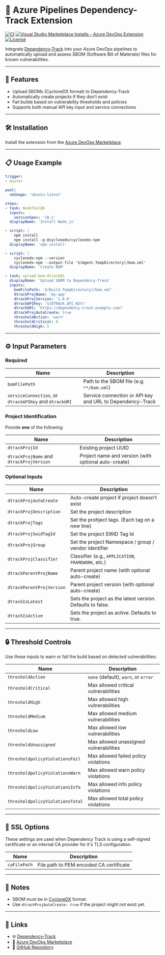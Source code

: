 # 🔐 Azure Pipelines Dependency-Track Extension

[![CI](https://github.com/Zargath/azure-pipelines-dependency-track/actions/workflows/prod.yml/badge.svg)](https://github.com/Zargath/azure-pipelines-dependency-track/actions/workflows/prod.yml)
[![Visual Studio Marketplace Installs - Azure DevOps Extension](https://img.shields.io/visual-studio-marketplace/azure-devops/installs/total/eshaar-me.vss-dependency-track-integration)](https://marketplace.visualstudio.com/items?itemName=eshaar-me.vss-dependency-track-integration)
[![License](https://img.shields.io/github/license/Zargath/azure-pipelines-dependency-track)](https://github.com/Zargath/azure-pipelines-dependency-track/blob/main/LICENSE)

Integrate [Dependency-Track](https://dependencytrack.org/) into your Azure DevOps pipelines to automatically upload and assess SBOM (Software Bill of Materials) files for known vulnerabilities.

---

## 🚀 Features

- Upload SBOMs (CycloneDX format) to Dependency-Track
- Automatically create projects if they don’t exist
- Fail builds based on vulnerability thresholds and policies
- Supports both manual API key input and service connections

---

## 🛠 Installation

Install the extension from the [Azure DevOps Marketplace](https://marketplace.visualstudio.com/items?itemName=eshaar-me.vss-dependency-track-integration).

---

## 📋 Usage Example

```yaml
trigger:
- master

pool:
  vmImage: 'ubuntu-latest'

steps:
- task: NodeTool@0
  inputs:
    versionSpec: '18.x'
  displayName: 'Install Node.js'

- script: |
    npm install
    npm install -g @cyclonedx/cyclonedx-npm
  displayName: 'npm install'

- script: |
    cyclonedx-npm --version
    cyclonedx-npm --output-file '$(Agent.TempDirectory)/bom.xml'
  displayName: 'Create BOM'

- task: upload-bom-dtrack@1
  displayName: 'Upload SBOM to Dependency-Track'
  inputs:
    bomFilePath: '$(Build.TempDirectory)/bom.xml'
    dtrackProjName: 'my-app'
    dtrackProjVersion: '1.0.0'
    dtrackAPIKey: '$(DTRACK_API_KEY)'
    dtrackURI: 'https://dependency-track.example.com/'
    dtrackProjAutoCreate: true
    thresholdAction: 'warn'
    thresholdCritical: 0
    thresholdHigh: 5
```

---

## ⚙️ Input Parameters

### Required

| Name | Description |
|------|-------------|
| `bomFilePath` | Path to the SBOM file (e.g. `**/bom.xml`) |
| `serviceConnection`, or `dtrackAPIKey` and `dtrackURI` | Service connection or API key and URL to Dependency-Track |

### Project Identification

Provide **one** of the following:

| Name | Description |
|------|-------------|
| `dtrackProjId` | Existing project UUID |
| `dtrackProjName` and `dtrackProjVersion` | Project name and version (with optional auto-create) |

### Optional Inputs

| Name | Description |
|------|-------------|
| `dtrackProjAutoCreate` | Auto-create project if project doesn’t exist |
| `dtrackProjDescription` | Set the project description |
| `dtrackProjTags` | Set the prohject tags. (Each tag on a new line) |
| `dtrackProjSwidTagId` | Set the project SWID Tag Id |
| `dtrackProjGroup` | Set the project Namespace / group / vendor identifier |
| `dtrackProjClassifier` | Classifier (e.g., `APPLICATION`, `FRAMEWORK`, etc.) |
| `dtrackParentProjName` | Parent project name (with optional auto-create) |
| `dtrackParentProjVersion` | Parent project version (with optional auto-create) |
| `dtrackIsLatest` | Sets the project as the latest version. Defaults to false. |
| `dtrackIsActive` | Sets the project as active. Defaults to true. |

---

## 🔒 Threshold Controls

Use these inputs to warn or fail the build based on detected vulnerabilities:

| Name | Description |
|------|-------------|
| `thresholdAction` | `none` (default), `warn`, or `error` |
| `thresholdCritical` | Max allowed critical vulnerabilities |
| `thresholdHigh` | Max allowed high vulnerabilities |
| `thresholdMedium` | Max allowed medium vulnerabilities |
| `thresholdLow` | Max allowed low vulnerabilities |
| `thresholdUnassigned` | Max allowed unassigned vulnerabilities |
| `thresholdpolicyViolationsFail` | Max allowed failed policy violations |
| `thresholdpolicyViolationsWarn` | Max allowed warn policy violations |
| `thresholdpolicyViolationsInfo` | Max allowed info policy violations |
| `thresholdpolicyViolationsTotal` | Max allowed total policy violations |

---

## 🔑 SSL Options

These settings are used when Dependency Track is using a self-signed certificate or an internal CA provider for it's TLS configuration.

| Name | Description |
|------|-------------|
| `caFilePath` | File path to PEM encoded CA certificate |

---

## 🧪 Notes

- SBOM must be in [CycloneDX](https://cyclonedx.org/) format.
- Use `dtrackProjAutoCreate: true` if the project might not exist yet.

---

## 📎 Links

- 🌐 [Dependency-Track](https://dependencytrack.org/)
- 🛒 [Azure DevOps Marketplace](https://marketplace.visualstudio.com/items?itemName=eshaar-me.vss-dependency-track-integration)
- 📁 [GitHub Repository](https://github.com/Zargath/azure-pipelines-dependency-track)
